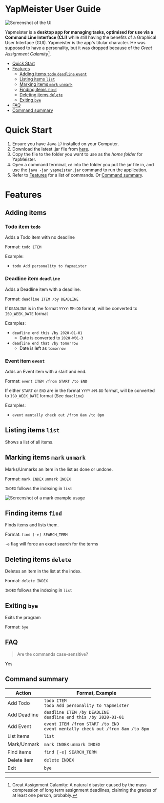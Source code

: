 # YapMeister User Guide


![Screenshot of the UI](https://github.com/BlazeChron/ip/blob/A-Release/docs/Ui.png?raw=true)

Yapmeister is a **desktop app for managing tasks, optimised for use via a Command Line Interface (CLI)** while still
having the benefits of a Graphical User Interface (GUI). Yapmeister is the app's titular character. He was supposed to
have a personality, but it was dropped because of the _Great Assignment Calamity_[^1].

- [Quick Start](#quick-start)
- [Features](#features)
  - [Adding items `todo` `deadline` `event`](#adding-items)
  - [Listing items `list`](#listing-items-list)
  - [Marking items `mark` `unmark`](#marking-items-mark-unmark)
  - [Finding items `find`](#finding-items-find)
  - [Deleting items `delete`](#deleting-items-delete)
  - [Exiting `bye`](#exiting-bye)
- [FAQ](#faq)
- [Command summary](#command-summary)

# Quick Start
1. Ensure you have Java `17` installed on your Computer.
2. Download the latest .jar file from [here](https://github.com/BlazeChron/ip/releases/tag/A-Release).
3. Copy the file to the folder you want to use as the _home folder_ for YapMeister.
4. Open a command terminal, `cd` into the folder you put the jar file in, and use the `java -jar yapmeister.jar` command to run the application.
5. Refer to [Features](#features) for a list of commands. Or [Command summary](#command-summary).

# Features

## Adding items
### Todo item `todo`
Adds a Todo item with no deadline

Format: `todo ITEM`

Example:
- `todo Add personality to Yapmeister`

### Deadline item `deadline`
Adds a Deadline item with a deadline.

Format: `deadline ITEM /by DEADLINE`

If `DEADLINE` is in the format `YYYY-MM-DD` format, will be converted to `ISO_WEEK_DATE` format

Examples:
- `deadline end this /by 2020-01-01`
    - Date is converted to `2020-W01-3`
- `deadline end that /by tomorrow`
    - Date is left as `tomorrow`

### Event item `event`
Adds an Event item with a start and end.

Format: `event ITEM /from START /to END`

If either `START` or `END` are in the format `YYYY-MM-DD` format, will be converted to `ISO_WEEK_DATE` format (See `deadline`)

Examples:
- `event mentally check out /from 8am /to 8pm`

## Listing items `list`
Shows a list of all items.

## Marking items `mark` `unmark`
Marks/Unmarks an item in the list as done or undone.

Format: `mark INDEX` `unmark INDEX`

`INDEX` follows the indexing in `list`

![Screenshot of a mark example usage](https://github.com/BlazeChron/ip/blob/master/docs/mark-example.png?raw=true)

## Finding items `find`
Finds items and lists them.

Format: `find [-e] SEARCH_TERM`

`-e` flag will force an exact search for the terms

## Deleting items `delete`
Deletes an item in the list at the index.

Format: `delete INDEX`

`INDEX` follows the indexing in `list`

## Exiting `bye`
Exits the program

Format: `bye`

## FAQ
> Are the commands case-sensitive?

Yes

## Command summary

| Action       | Format, Example                                      |
|--------------|------------------------------------------------------|
| Add Todo     | `todo ITEM`<br/>`todo Add personality to Yapmeister` |
| Add Deadline | `deadline ITEM /by DEADLINE`<br/>`deadline end this /by 2020-01-01`                         |
| Add Event    | `event ITEM /from START /to END`<br/>`event mentally check out /from 8am /to 8pm`                     |
| List items   | `list`                                               |
| Mark/Unmark  | `mark INDEX` `unmark INDEX`                          |
| Find items   | `find [-e] SEARCH_TERM`                              |
| Delete item  | `delete INDEX`                                       |
| Exit         | `bye`                                                |

[^1]: Great Assignment Calamity: A natural disaster caused by the mass compression of long term assignment deadlines, claiming the grades of at least one person, probably.